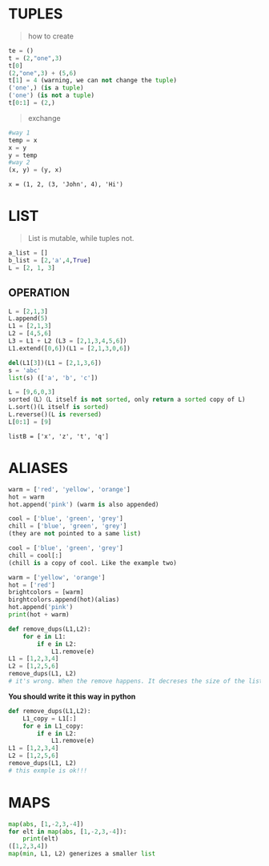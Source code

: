 # TUPLES

>how to create

````python
te = ()
t = (2,"one",3)
t[0]
(2,"one",3) + (5,6)
t[1] = 4 (warning, we can not change the tuple)
('one',) (is a tuple)
('one') (is not a tuple)
t[0:1] = (2,)
````

>exchange

````python
#way 1
temp = x
x = y
y = temp
#way 2
(x, y) = (y, x)
````

```
x = (1, 2, (3, 'John', 4), 'Hi')
```

# LIST

>List is mutable, while tuples not.

````python
a_list = []
b_list = [2,'a',4,True]
L = [2, 1, 3]
````

## OPERATION

````python
L = [2,1,3]
L.append(5)
L1 = [2,1,3]
L2 = [4,5,6]
L3 = L1 + L2 (L3 = [2,1,3,4,5,6])
L1.extend([0,6])(L1 = [2,1,3,0,6])

del(L1[3])(L1 = [2,1,3,6])
s = 'abc'
list(s) (['a', 'b', 'c'])

L = [9,6,0,3]
sorted（L）（L itself is not sorted, only return a sorted copy of L)
L.sort()(L itself is sorted)
L.reverse()(L is reversed)
L[0:1] = [9]
````

```
listB = ['x', 'z', 't', 'q']
```

# ALIASES

````python
warm = ['red', 'yellow', 'orange']
hot = warm
hot.append('pink') (warm is also appended)

cool = ['blue', 'green', 'grey']
chill = ['blue', 'green', 'grey']
(they are not pointed to a same list)

cool = ['blue', 'green', 'grey']
chill = cool[:]
(chill is a copy of cool. Like the example two)

warm = ['yellow', 'orange']
hot = ['red']
brightcolors = [warm]
birghtcolors.append(hot)(alias)
hot.append('pink')
print(hot + warm)
````



````python
def remove_dups(L1,L2):
	for e in L1:
		if e in L2:
			L1.remove(e)
L1 = [1,2,3,4]
L2 = [1,2,5,6]
remove_dups(L1, L2)
# it's wrong. When the remove happens. It decreses the size of the list. On account of this, it skips the 2 in L1.
````

**You should write it this way in python**

````python
def remove_dups(L1,L2):
	L1_copy = L1[:]
	for e in L1_copy:
		if e in L2:
			L1.remove(e)
L1 = [1,2,3,4]
L2 = [1,2,5,6]
remove_dups(L1, L2)
# this exmple is ok!!!
````



# MAPS

````python
map(abs, [1,-2,3,-4])
for elt in map(abs, [1,-2,3,-4]):
	print(elt)
([1,2,3,4])
map(min, L1, L2) generizes a smaller list
````

